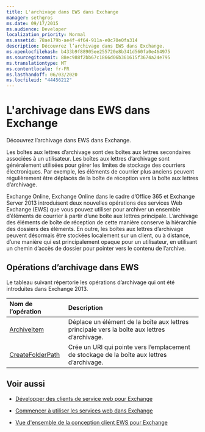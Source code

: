 ```yaml
---
title: L'archivage dans EWS dans Exchange
manager: sethgros
ms.date: 09/17/2015
ms.audience: Developer
localization_priority: Normal
ms.assetid: 78ae179b-ae4f-4f64-911a-e0c70e0fa314
description: Découvrez l’archivage dans EWS dans Exchange.
ms.openlocfilehash: b433b9f88905ee255720e8b341d560fa0e464975
ms.sourcegitcommit: 88ec988f2bb67c1866d06b361615f3674a24e795
ms.translationtype: MT
ms.contentlocale: fr-FR
ms.lasthandoff: 06/03/2020
ms.locfileid: "44456212"
---
```

# <a name="archiving-in-ews-in-exchange"></a>L'archivage dans EWS dans Exchange

Découvrez l’archivage dans EWS dans Exchange.
  
Les boîtes aux lettres d’archivage sont des boîtes aux lettres secondaires associées à un utilisateur. Les boîtes aux lettres d’archivage sont généralement utilisées pour gérer les limites de stockage des courriers électroniques. Par exemple, les éléments de courrier plus anciens peuvent régulièrement être déplacés de la boîte de réception vers la boîte aux lettres d’archivage. 
  
Exchange Online, Exchange Online dans le cadre d’Office 365 et Exchange Server 2013 introduisent deux nouvelles opérations des services Web Exchange (EWS) que vous pouvez utiliser pour archiver un ensemble d’éléments de courrier à partir d’une boîte aux lettres principale. L’archivage des éléments de boîte de réception de cette manière conserve la hiérarchie des dossiers des éléments. En outre, les boîtes aux lettres d’archivage peuvent désormais être stockées localement sur un client, ou à distance, d’une manière qui est principalement opaque pour un utilisateur, en utilisant un chemin d’accès de dossier pour pointer vers le contenu de l’archive.
  
## <a name="archiving-operations-in-ews"></a>Opérations d’archivage dans EWS

Le tableau suivant répertorie les opérations d’archivage qui ont été introduites dans Exchange 2013. 
  
|**Nom de l’opération**|**Description**|
|:-----|:-----|
|[ArchiveItem](https://msdn.microsoft.com/library/1af216b3-13ea-498e-b4fc-23513755d731%28Office.15%29.aspx) <br/> |Déplace un élément de la boîte aux lettres principale vers la boîte aux lettres d’archivage.  <br/> |
|[CreateFolderPath](https://msdn.microsoft.com/library/5a10aa5e-3f25-4ec3-a0b9-284c30918a1f%28Office.15%29.aspx) <br/> |Crée un URI qui pointe vers l’emplacement de stockage de la boîte aux lettres d’archivage.  <br/> |
   
## <a name="see-also"></a>Voir aussi

- [Développer des clients de service web pour Exchange](develop-web-service-clients-for-exchange.md)
    
- [Commencer à utiliser les services web dans Exchange](start-using-web-services-in-exchange.md)
    
- [Vue d'ensemble de la conception client EWS pour Exchange](ews-client-design-overview-for-exchange.md)
    

